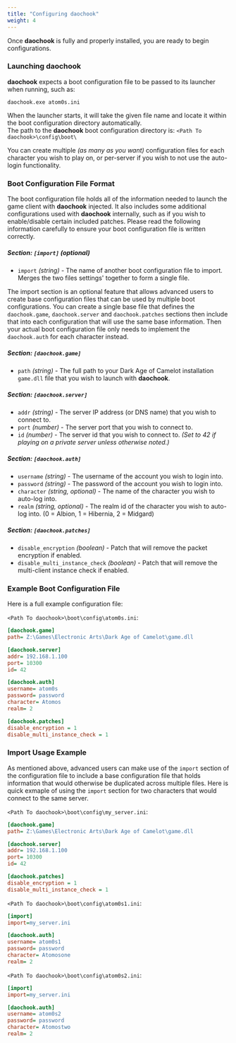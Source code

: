 ```yaml
---
title: "Configuring daochook"
weight: 4
---
```


Once **daochook** is fully and properly installed, you are ready to begin configurations.

### Launching daochook

**daochook** expects a boot configuration file to be passed to its launcher when running, such as:

```
daochook.exe atom0s.ini
```

When the launcher starts, it will take the given file name and locate it within the boot configuration directory automatically.\
The path to the **daochook** boot configuration directory is: `<Path To daochook>\config\boot\`

You can create multiple _(as many as you want)_ configuration files for each character you wish to play on, or per-server if you wish to not use the auto-login functionality.

### Boot Configuration File Format

The boot configuration file holds all of the information needed to launch the game client with **daochook** injected. It also includes some additional configurations used with **daochook** internally, such as if you wish to enable/disable certain included patches. Please read the following information carefully to ensure your boot configuration file is written correctly.

##### Section: `[import]` (optional)

  - `import` _(string)_ - The name of another boot configuration file to import. Merges the two files settings' together to form a single file.

The import section is an optional feature that allows advanced users to create base configuration files that can be used by multiple boot configurations. You can create a single base file that defines the `daochook.game`, `daochook.server` and `daochook.patches` sections then include that into each configuration that will use the same base information. Then your actual boot configuration file only needs to implement the `daochook.auth` for each character instead.

##### Section: `[daochook.game]`

  - `path` _(string)_ - The full path to your Dark Age of Camelot installation `game.dll` file that you wish to launch with **daochook**.

##### Section: `[daochook.server]`

  - `addr` _(string)_ - The server IP address (or DNS name) that you wish to connect to.
  - `port` _(number)_ - The server port that you wish to connect to.
  - `id` _(number)_ - The server id that you wish to connect to. _(Set to 42 if playing on a private server unless otherwise noted.)_

##### Section: `[daochook.auth]`

  - `username` _(string)_ - The username of the account you wish to login into.
  - `password` _(string)_ - The password of the account you wish to login into.
  - `character` _(string, optional)_ - The name of the character you wish to auto-log into.
  - `realm` _(string, optional)_ - The realm id of the character you wish to auto-log into. (0 = Albion, 1 = Hibernia, 2 = Midgard)

##### Section: `[daochook.patches]`

  - `disable_encryption` _(boolean)_ - Patch that will remove the packet encryption if enabled.
  - `disable_multi_instance_check` _(boolean)_ - Patch that will remove the multi-client instance check if enabled.

### Example Boot Configuration File

Here is a full example configuration file:

`<Path To daochook>\boot\config\atom0s.ini`:
```ini
[daochook.game]
path= Z:\Games\Electronic Arts\Dark Age of Camelot\game.dll

[daochook.server]
addr= 192.168.1.100
port= 10300
id= 42

[daochook.auth]
username= atom0s
password= password
character= Atomos
realm= 2

[daochook.patches]
disable_encryption = 1
disable_multi_instance_check = 1
```

### Import Usage Example

As mentioned above, advanced users can make use of the `import` section of the configuration file to include a base configuration file that holds information that would otherwise be duplicated across multiple files. Here is quick exmaple of using the `import` section for two characters that would connect to the same server.

`<Path To daochook>\boot\config\my_server.ini`:
```ini
[daochook.game]
path= Z:\Games\Electronic Arts\Dark Age of Camelot\game.dll

[daochook.server]
addr= 192.168.1.100
port= 10300
id= 42

[daochook.patches]
disable_encryption = 1
disable_multi_instance_check = 1
```

`<Path To daochook>\boot\config\atom0s1.ini`:
```ini
[import]
import=my_server.ini

[daochook.auth]
username= atom0s1
password= password
character= Atomosone
realm= 2
```

`<Path To daochook>\boot\config\atom0s2.ini`:
```ini
[import]
import=my_server.ini

[daochook.auth]
username= atom0s2
password= password
character= Atomostwo
realm= 2
```
